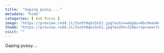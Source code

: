 ```yaml
---
title:  "Gaping pussy...."
metadate: "hide"
categories: [ God Pussy ]
image: "https://preview.redd.it/3soth9qks5n51.jpg?auto=webp&s=8bc9eed4dcf6b568a8d167ef05b2bdab0285fd3a"
thumb: "https://preview.redd.it/3soth9qks5n51.jpg?width=320&crop=smart&auto=webp&s=f06a3ae369411750a390ee5a59f05898bb87e81a"
visit: ""
---
```

Gaping pussy....
